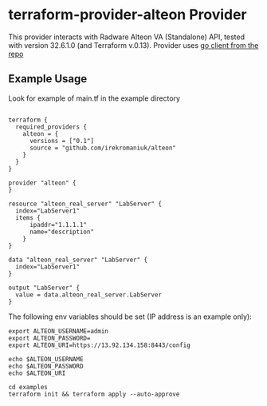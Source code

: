 # terraform-provider-alteon Provider

This provider interacts with Radware Alteon VA (Standalone) API, tested with version 32.6.1.0 (and Terraform v.0.13). Provider uses [go client from the repo](https://github.com/IrekRomaniuk/alteon-client-go)

## Example Usage

Look for example of main.tf in the example directory

```

terraform {
  required_providers {
    alteon = {
      versions = ["0.1"]
      source = "github.com/irekromaniuk/alteon"
    }
  }
}

provider "alteon" {
}

resource "alteon_real_server" "LabServer" {
  index="LabServer1"
  items {
      ipaddr="1.1.1.1"
      name="description"
    }
}

data "alteon_real_server" "LabServer" {
  index="LabServer1"
}

output "LabServer" {
  value = data.alteon_real_server.LabServer
}

```
The following env variables should be set (IP address is an example only):

```
export ALTEON_USERNAME=admin
export ALTEON_PASSWORD=
export ALTEON_URI=https://13.92.134.158:8443/config

echo $ALTEON_USERNAME
echo $ALTEON_PASSWORD
echo $ALTEON_URI

cd examples
terraform init && terraform apply --auto-approve
```